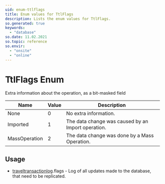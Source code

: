 ```yaml
---
uid: enum-ttlflags
title: Enum values for TtlFlags
description: Lists the enum values for TtlFlags.
so.generated: true
keywords:
  - "database"
so.date: 11.02.2021
so.topic: reference
so.envir:
  - "onsite"
  - "online"
---
```


# TtlFlags Enum

Extra information about the operation, as a bit-masked field

| Name | Value | Description |
|------|-------|-------------|
|None|0|No extra information.|
|Imported|1|The data change was caused by an Import operation.|
|MassOperation|2|The data change was done by a Mass Operation.|

## Usage

* [traveltransactionlog](../traveltransactionlog.md).flags - Log of all updates made to the database, that need to be replicated.
